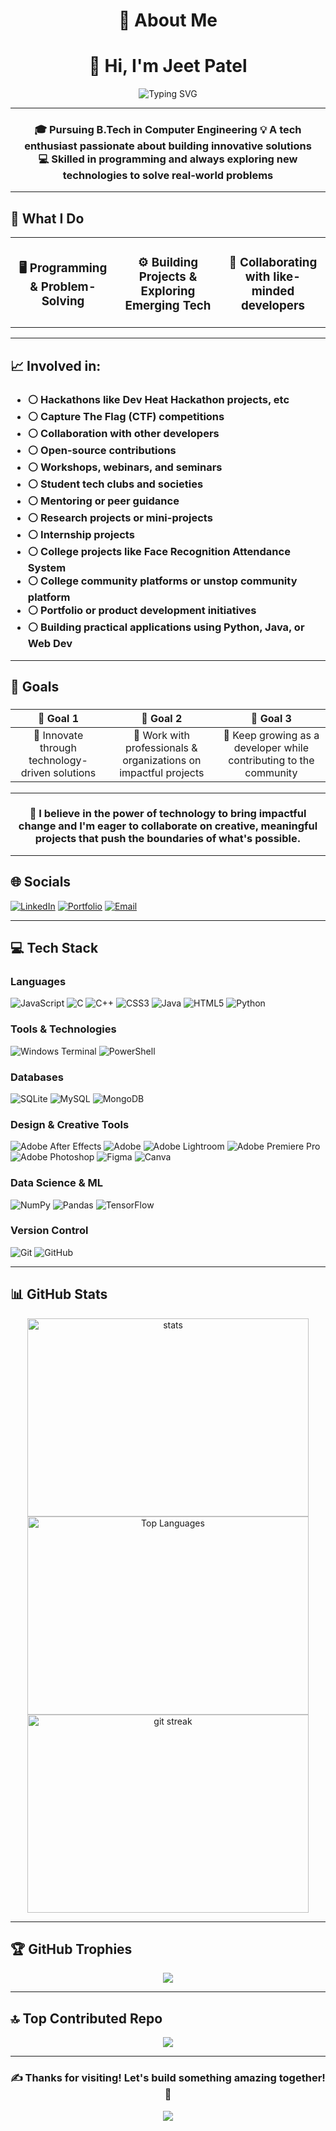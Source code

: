 <div align="center">

# 💫 About Me
# 👋 Hi, I'm Jeet Patel
<img src="https://readme-typing-svg.herokuapp.com?font=Fira+Code&weight=600&size=28&pause=1000&color=3B82F6&center=true&vCenter=true&width=600&lines=Tech+Enthusiast+%F0%9F%92%BB;Problem+Solver+%F0%9F%9A%80;Always+Learning+%F0%9F%93%9A" alt="Typing SVG" />

</div>
<hr>

<div align="center">
<h3>

🎓 **Pursuing B.Tech in Computer Engineering**
💡 **A tech enthusiast passionate about building innovative solutions**  
💻 **Skilled in programming and always exploring new technologies to solve real-world problems**

</h3>

</div>

<hr>

## 🚀 What I Do

<table>
<tr>
<td width="33%" align="center">

### 🖥️ Programming & Problem-Solving

</td>
<td width="33%" align="center">

### ⚙️ Building Projects & Exploring Emerging Tech

</td>
<td width="33%" align="center">

### 🤝 Collaborating with like-minded developers

</td>
</tr>
</table>

---

## 📈 Involved in:

<!-- <div align="left"> -->

 <h3> 
  
- ⚪ Hackathons like Dev Heat Hackathon projects, etc
- ⚪ Capture The Flag (CTF) competitions
- ⚪ Collaboration with other developers
- ⚪ Open-source contributions
- ⚪ Workshops, webinars, and seminars
- ⚪ Student tech clubs and societies
- ⚪ Mentoring or peer guidance
- ⚪ Research projects or mini-projects
- ⚪ Internship projects
- ⚪ College projects like Face Recognition Attendance System
- ⚪ College community platforms or unstop community platform
- ⚪ Portfolio or product development initiatives
- ⚪ Building practical applications using Python, Java, or Web Dev

 </h3> 

<!-- </div> -->

---

## 🎯 Goals

<div align="center">
<h3>
  
| 🎯 Goal 1 | 🎯 Goal 2 | 🎯 Goal 3 |
|:---:|:---:|:---:|
| 📌 Innovate through technology-driven solutions | 📌 Work with professionals & organizations on impactful projects | 📌 Keep growing as a developer while contributing to the community |

</h3>
</div>

---

<div align="center">

### 🌟 **I believe in the power of technology to bring impactful change and I'm eager to collaborate on creative, meaningful projects that push the boundaries of what's possible.**

</div>

<hr>

## 🌐 Socials <div align="left-side"> 
[![LinkedIn](https://img.shields.io/badge/LinkedIn-%230077B5.svg?style=for-the-badge&logo=linkedin&logoColor=white)](https://www.linkedin.com/in/dte-gecbh-com-jeet-patel-92b034295)
[![Portfolio](https://img.shields.io/badge/Portfolio-%23000000.svg?style=for-the-badge&logo=firefox&logoColor=white)](#) 
[![Email](https://img.shields.io/badge/Email-D14836?style=for-the-badge&logo=gmail&logoColor=white)](#)

</div> 
<hr>

## 💻 Tech Stack 

<div align="left-side"> 

### Languages 

![JavaScript](https://img.shields.io/badge/javascript-%23323330.svg?style=for-the-badge&logo=javascript&logoColor=%23F7DF1E) 
![C](https://img.shields.io/badge/c-%2300599C.svg?style=for-the-badge&logo=c&logoColor=white) 
![C++](https://img.shields.io/badge/c++-%2300599C.svg?style=for-the-badge&logo=c%2B%2B&logoColor=white) 
![CSS3](https://img.shields.io/badge/css3-%231572B6.svg?style=for-the-badge&logo=css3&logoColor=white) 
![Java](https://img.shields.io/badge/java-%23ED8B00.svg?style=for-the-badge&logo=openjdk&logoColor=white) 
![HTML5](https://img.shields.io/badge/html5-%23E34F26.svg?style=for-the-badge&logo=html5&logoColor=white) 
![Python](https://img.shields.io/badge/python-3670A0?style=for-the-badge&logo=python&logoColor=ffdd54) 
 ### Tools & Technologies 
 ![Windows Terminal](https://img.shields.io/badge/Windows%20Terminal-%234D4D4D.svg?style=for-the-badge&logo=windows-terminal&logoColor=white) ![PowerShell](https://img.shields.io/badge/PowerShell-%235391FE.svg?style=for-the-badge&logo=powershell&logoColor=white)
 ### Databases 
 ![SQLite](https://img.shields.io/badge/sqlite-%2307405e.svg?style=for-the-badge&logo=sqlite&logoColor=white) ![MySQL](https://img.shields.io/badge/mysql-4479A1.svg?style=for-the-badge&logo=mysql&logoColor=white) ![MongoDB](https://img.shields.io/badge/MongoDB-%234ea94b.svg?style=for-the-badge&logo=mongodb&logoColor=white) 
 ### Design & Creative Tools
 ![Adobe After Effects](https://img.shields.io/badge/Adobe%20After%20Effects-9999FF.svg?style=for-the-badge&logo=Adobe%20After%20Effects&logoColor=white) ![Adobe](https://img.shields.io/badge/adobe-%23FF0000.svg?style=for-the-badge&logo=adobe&logoColor=white) ![Adobe Lightroom](https://img.shields.io/badge/Adobe%20Lightroom-31A8FF.svg?style=for-the-badge&logo=Adobe%20Lightroom&logoColor=white) ![Adobe Premiere Pro](https://img.shields.io/badge/Adobe%20Premiere%20Pro-9999FF.svg?style=for-the-badge&logo=Adobe%20Premiere%20Pro&logoColor=white) ![Adobe Photoshop](https://img.shields.io/badge/adobe%20photoshop-%2331A8FF.svg?style=for-the-badge&logo=adobe%20photoshop&logoColor=white) ![Figma](https://img.shields.io/badge/figma-%23F24E1E.svg?style=for-the-badge&logo=figma&logoColor=white) ![Canva](https://img.shields.io/badge/Canva-%2300C4CC.svg?style=for-the-badge&logo=Canva&logoColor=white) 

### Data Science & ML 
![NumPy](https://img.shields.io/badge/numpy-%23013243.svg?style=for-the-badge&logo=numpy&logoColor=white) 
![Pandas](https://img.shields.io/badge/pandas-%23150458.svg?style=for-the-badge&logo=pandas&logoColor=white)
![TensorFlow](https://img.shields.io/badge/TensorFlow-%23FF6F00.svg?style=for-the-badge&logo=TensorFlow&logoColor=white) 

### Version Control
 ![Git](https://img.shields.io/badge/git-%23F05033.svg?style=for-the-badge&logo=git&logoColor=white) 
 ![GitHub](https://img.shields.io/badge/github-%23121011.svg?style=for-the-badge&logo=github&logoColor=white) 
 
</div>

---

## 📊 GitHub Stats

<div align="center">

  <!-- GitHub Stats -->
  <a>
    <img height="317" align="center" src="https://github-readme-stats.vercel.app/api?username=JEX01&theme=dark&show_icons=true" width="450" alt="stats" />
  </a>

  <a>
    <img height="317" align="center" src="https://github-readme-stats.vercel.app/api/top-langs?username=JEX01&layout=compact&langs_count=8&card_width=450&theme=dark" width="450" alt="Top Languages"/>
  </a>

  <img src="https://github-readme-streak-stats-eight.vercel.app/?user=JEX01&theme=dark" width="450" height="317" alt="git streak" />

</div>


---

## 🏆 GitHub Trophies

<p align="center">
 <img src="https://github-trophies.vercel.app/?username=JEX01&theme=dark&no-frame=false&no-bg=false&margin-w=15&margin-h=15&column=6&title=Stars,Followers,Commits,Repositories,PullRequest,Issues,MultiLanguage&rank=SSS,SS,S,AAA,B,C,D&no-auto-hide=true" />
</p>

---

## 🔝 Top Contributed Repo

<div align="center">

![](https://github-contributor-stats.vercel.app/api?username=JEX01&limit=5&theme=dark&combine_all_yearly_contributions=true)

</div>

---

<div align="center">

### ✍️ Thanks for visiting! Let's build something amazing together! 🚀

[![](https://visitcount.itsvg.in/api?id=JEX01&icon=0&color=0)](https://visitcount.itsvg.in)

</div>

